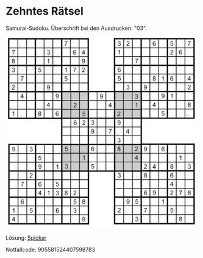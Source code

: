 Zehntes Rätsel
==============

Samurai-Sudoku.
Überschrift bei den Ausdrucken: "03".

![1](raetsel-10.png)

<!--
 1=1
 2=3
 3=9
 4=9
 5=5
 6=6

 139956
-->

<script type="text/javascript">
var nextUrl="/index.html#11-";
</script>

Lösung: <a href="/index.html#/loesungen/03.md">Spicker</a>

Notfallcode: 905581524407598783
